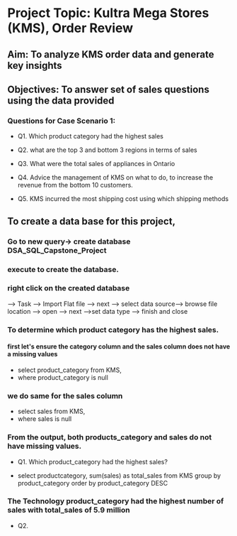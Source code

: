 # Project Topic: Kultra Mega Stores (KMS), Order Review 
## Aim: To analyze KMS order data and generate key insights

## Objectives: To answer set of sales questions using the data provided 
### Questions for Case Scenario 1: 

- Q1. Which product category had the highest sales

- Q2. what are the top 3 and bottom 3 regions in terms of sales 

- Q3. What were the total sales of appliances in Ontario
  
- Q4. Advice the management of KMS on what to do, to increase the revenue from the bottom  10 customers.
  
- Q5. KMS incurred the most shipping cost using which shipping methods 

## To create a data base for this project, 
### Go to new query-> create database DSA_SQL_Capstone_Project 
### execute to create the database.

### right click on the created database 
--> Task --> Import Flat file --> next --> select data source-->  browse file location --> open --> next -->set data type --> finish and close 

### To determine which product category has the highest sales.
#### first let's ensure the category column and the sales column does not have a missing values 

- select product_category from KMS,
- where product_category is null
  
### we do same for the sales column
- select sales from KMS,
- where sales is null

### From the output, both products_category and sales do not have missing values.

- Q1. Which product_category had the highest sales?
  
 - select productcategory,  sum(sales) as total_sales from KMS group by product_category order by product_category DESC

### The Technology product_category had the highest number of sales with total_sales of 5.9 million 

- Q2. 
